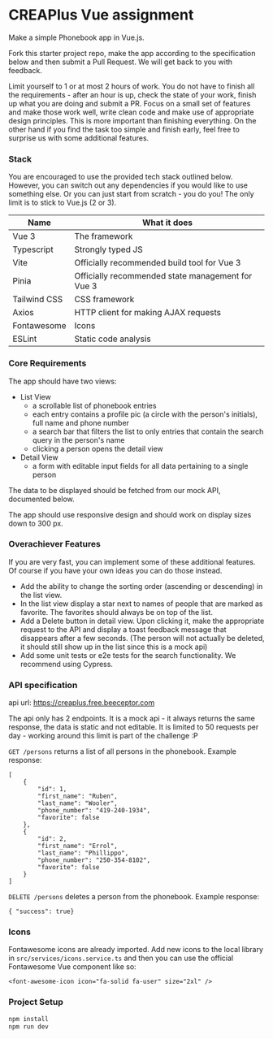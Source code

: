 # CREAPlus Vue assignment
Make a simple Phonebook app in Vue.js.

Fork this starter project repo, make the app according to the specification below and then submit a Pull Request. We will get back to you with feedback.

Limit yourself to 1 or at most 2 hours of work. You do not have to finish all the requirements - after an hour is up, check the state of your work, finish up what you are doing and submit a PR. Focus on a small set of features and make those work well, write clean code and make use of appropriate design principles. This is more important than finishing everything. On the other hand if you find the task too simple and finish early, feel free to surprise us with some additional features.

### Stack
You are encouraged to use the provided tech stack outlined below. However, you can switch out any dependencies if you would like to use something else. Or you can just start from scratch - you do you! The only limit is to stick to Vue.js (2 or 3).

| Name         | What it does                                      |
|--------------|---------------------------------------------------|
| Vue 3        | The framework                                     |
| Typescript   | Strongly typed JS                                 |
| Vite         | Officially recommended build tool for Vue 3       |
| Pinia        | Officially recommended state management for Vue 3 |
| Tailwind CSS | CSS framework                                     |
| Axios        | HTTP client for making AJAX requests              |
| Fontawesome  | Icons                                             |
| ESLint       | Static code analysis                              |


### Core Requirements
The app should have two views:

- List View
    - a scrollable list of phonebook entries
    - each entry contains a profile pic (a circle with the person's initials), full name and phone number
    - a search bar that filters the list to only entries that contain the search query in the person's name
    - clicking a person opens the detail view
- Detail View
    - a form with editable input fields for all data pertaining to a single person

The data to be displayed should be fetched from our mock API, documented below.

The app should use responsive design and should work on display sizes down to 300 px.


### Overachiever Features
If you are very fast, you can implement some of these additional features. Of course if you have your own ideas you can do those instead.

- Add the ability to change the sorting order (ascending or descending) in the list view.
- In the list view display a star next to names of people that are marked as favorite. The favorites should always be on top of the list.
- Add a Delete button in detail view. Upon clicking it, make the appropriate request to the API and display a toast feedback message that disappears after a few seconds. (The person will not actually be deleted, it should still show up in the list since this is a mock api)
- Add some unit tests or e2e tests for the search functionality. We recommend using Cypress.


### API specification
api url: https://creaplus.free.beeceptor.com

The api only has 2 endpoints. It is a mock api - it always returns the same response, the data is static and not editable. It is limited to 50 requests per day - working around this limit is part of the challenge :P

`GET /persons` returns a list of all persons in the phonebook.
Example response:
```
[
    {
        "id": 1,
        "first_name": "Ruben",
        "last_name": "Wooler",
        "phone_number": "419-240-1934",
        "favorite": false
    },
    {
        "id": 2,
        "first_name": "Errol",
        "last_name": "Phillippo",
        "phone_number": "250-354-8102",
        "favorite": false
    }
]
```

`DELETE /persons` deletes a person from the phonebook.
Example response:
```
{ "success": true}
```

### Icons
Fontawesome icons are already imported. Add new icons to the local library in `src/services/icons.service.ts` and then you can use the official Fontawesome Vue component like so:
``` vue
<font-awesome-icon icon="fa-solid fa-user" size="2xl" />
```

### Project Setup

```sh
npm install
npm run dev
```
